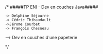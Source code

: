 /*
#####TP ENI - Dev en couches Java#####

	-> Delphine Séjourne
	-> Cédric Thibaudault
	->Jérome Courbet
	-> François Chesneau

--> Dev en couches d'une papeterie

*/
